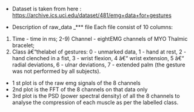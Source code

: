 - Dataset is taken from here : https://archive.ics.uci.edu/dataset/481/emg+data+for+gestures

- Description of raw_data _*** file
Each file consist of 10 columns:
1) Time - time in ms;
2-9) Channel - eightEMG channels of MYO Thalmic bracelet;
10) Class  â€“thelabel of gestures: 
0 - unmarked data,
1 - hand at rest, 
2 - hand clenched in a fist, 
3 - wrist flexion,
4 â€“ wrist extension,
5 â€“ radial deviations,
6 - ulnar deviations,
7 - extended palm (the gesture was not performed by all subjects).

- 1 st plot is of the raw emg signals of the 8 channels
- 2nd plot is the FFT of the 8 channels on that data only
- 3rd plot is the PSD (power spectral density) of all the 8 channels to analyse the compression of each muscle as per the labelled class.
  

